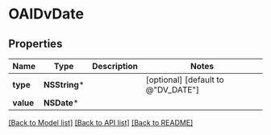 # OAIDvDate

## Properties
Name | Type | Description | Notes
------------ | ------------- | ------------- | -------------
**type** | **NSString*** |  | [optional] [default to @"DV_DATE"]
**value** | **NSDate*** |  | 

[[Back to Model list]](../README.md#documentation-for-models) [[Back to API list]](../README.md#documentation-for-api-endpoints) [[Back to README]](../README.md)


